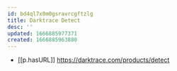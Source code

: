 ```yaml
---
id: bd4ql7x0m0gsravrcgftzlg
title: Darktrace Detect
desc: ''
updated: 1666885977371
created: 1666885963880
---
```


- [[p.hasURL]] https://darktrace.com/products/detect